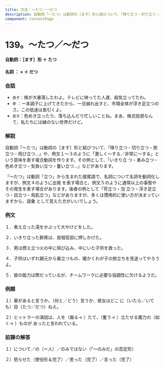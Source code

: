 ```yaml
---
title: 文法：～たつ／～だつ
description: 自動詞「～たつ」は動詞の［ます］形と結びついて、「降り立つ・切り立つ・旅立つ・飛び立つ…」や、例文１～３のように「激しく～する／非常に～する」という意味を表す複合動詞を作ります。その例として、「いきり立 つ・勇み立つ・色めき立つ・気負い立つ・奮い立つ…」などがあります。
component: ContentPage
---
```



# 139。～たつ／～だつ
#### 自動詞：［ます］形 ＋ たつ
#### 名詞 ： × ＋ だつ
### 会話
- `良子`：株が大暴落したわよ。テレビに映ってた人達、殺気立ってたわ。
- `李` ：一本調子に上げてきたから、一旦崩れ出すと、市場全体が浮き足立つのさ。この低迷は長引くよ。
- `良子`：色めき立ったり、落ち込んだり忙しいことね。まあ、株式投資なんて、私たちには縁のない世界だけど。
### 解説
自動詞「～たつ」は動詞の［ます］形と結びついて、「降り立つ・切り立つ・旅立つ・飛び立つ…」や、例文１～３のように「激しく～する／非常に～する」という意味を表す複合動詞を作ります。その例として、「いきり立 つ・勇み立つ・色めき立つ・気負い立つ・奮い立つ…」などがあります。

「～だつ」は動詞「立つ」から生まれた接尾語で、名詞について名詞を動詞化しますが、例文４のように出発 を表す場合と、例文５のように通常以上の事態やその発生を表す場合があります。後者の例として「苛立つ・泡 立つ・浮き足立つ・目立つ・鳥肌立つ」などがありますが、多くは慣用的に使い方が決まっていますから、語彙 として覚えた方がいいでしょう。
### 例文
１．煮え立った湯をかぶって大やけどをした。

２．いきり立った群衆は、首相官邸に押しかけた。

３．男は燃え立つ火の中に飛び込み、中にいた子供を救った。

４．子供はいずれ親元から巣立つもの、暖かくわが子の旅立ちを見送ってやろうよ。

５．彼の能力は際だっているが、チームワークに必要な協調性に欠けるようだ。
### 例題
１）華があると言うか、（何と／どう）言うか、彼女はどこ に（いたら／いても）目（たつ／だつ）ねえ。

２）ヒットラーの演説は、人を（煽る→ ）たて、（奮う→ ）立たせる魔力の（如く→ ）ものが あったと言われている。
### 前課の解答
１）について／の（＝人）／のみではない（「～のみだ」の否定形）

２）怒らせた（使役形＆完了）／思った（完了）／言った（完了）
